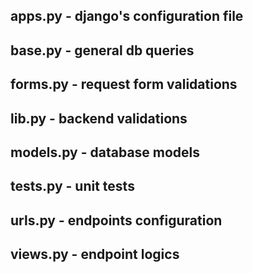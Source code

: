 
## apps.py - django's configuration file

## base.py - general db queries

## forms.py - request form validations

## lib.py - backend validations

## models.py - database models

## tests.py - unit tests

## urls.py - endpoints configuration

## views.py - endpoint logics

